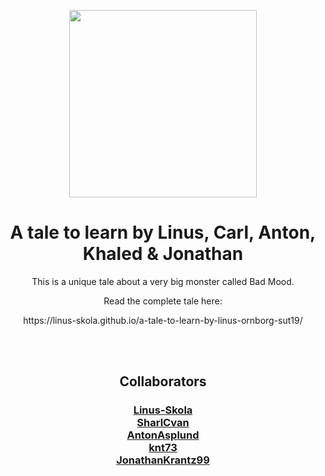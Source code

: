 <p align="center">
  <img src="https://www.pinclipart.com/picdir/big/13-134576_stock-market-monster-clip-art-scary-monster-png.png" width="300">
  <h1 align="center">A tale to learn by Linus, Carl, Anton, Khaled & Jonathan</h1>
  <p align="center">This is a unique tale about a very big monster called Bad Mood.<p>
  <p align="center">Read the complete tale here:<p>
  <p align="center">https://linus-skola.github.io/a-tale-to-learn-by-linus-ornborg-sut19/<p>
</p>

  <br>
  <br>

<p align="center">
  <h2 align="center">Collaborators</h2>
  <h3 align="center">
  <a href="https://github.com/linus-skola">Linus-Skola</a>
  <br>
  <a href="https://github.com/SharlCvan">SharlCvan</a>
  <br>
  <a href="https://github.com/AntonAsplund">AntonAsplund</a>
  <br>
  <a href="https://github.com/knt73">knt73</a>
  <br>
  <a href="https://github.com/JonathanKrantz99">JonathanKrantz99</a>
  </h3>
</p>